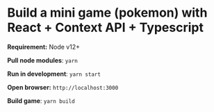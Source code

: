 
# Build a mini game (pokemon) with React + Context API + Typescript

**Requirement:** Node v12+

**Pull node modules**: `yarn`

**Run in development**: `yarn start`

**Open browser:** `http://localhost:3000`

**Build game**: `yarn build`
